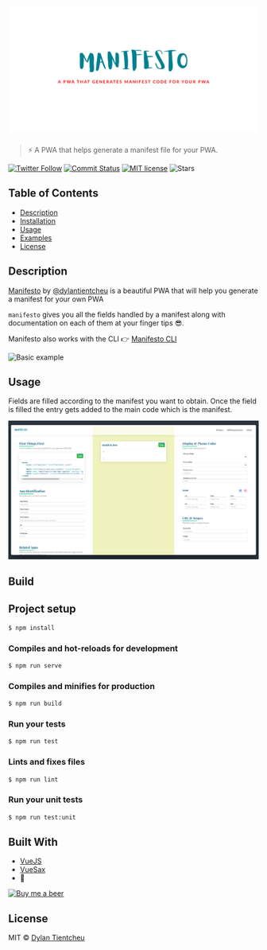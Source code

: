 # [![Manifesto](static/banner.png)](https://github.com/blurdylan/manifesto-cli)

> ⚡️ A PWA that helps generate a manifest file for your PWA.

[![Twitter Follow](https://img.shields.io/twitter/follow/dylantientcheu.svg?style=social&label=Follow)](https://twitter.com/dylantientcheu) [![Commit Status](https://badgen.net/github/last-commit/blurdylan/manifesto-cli)](https://github.com/blurdylan/manifesto/graphs/commit-activity) [![MIT license](https://badgen.net/badge/License/MIT/blue)](https://github.com/blurdylan/manifesto/blob/master/license) ![Stars](https://img.shields.io/github/stars/blurdylan/manifesto.svg)

## Table of Contents

- [Description](#description)
- [Installation](#installation)
- [Usage](#usage)
- [Examples](#examples)
- [License](#license)

## Description

[Manifesto](https://blurdylan.github.io/manifesto/#/) by [@dylantientcheu](https://twitter.com/dylantientcheu) is a beautiful PWA that will help you generate a manifest for your own PWA

`manifesto` gives you all the fields handled by a manifest along with documentation on each of them at your finger tips 😎.

Manifesto also works with the CLI 👉 [Manifesto CLI](https://github.com/blurdylan/manifesto-cli)

![Basic example](static/usage.gif)

## Usage

Fields are filled according to the manifest you want to obtain.
Once the field is filled the entry gets added to the main code which is the manifest.

![app screenshot](./static/usage.png)

## Build

## Project setup

```bash
$ npm install
```

### Compiles and hot-reloads for development

```bash
$ npm run serve
```

### Compiles and minifies for production

```bash
$ npm run build
```

### Run your tests

```bash
$ npm run test
```

### Lints and fixes files

```bash
$ npm run lint
```

### Run your unit tests

```bash
$ npm run test:unit
```

## Built With

- [VueJS](https://vuejs.org/)
- [VueSax](https://lusaxweb.github.io/vuesax/)
- 💓

[![Buy me a beer](https://img.shields.io/beerpay/blurdylan/manifesto.svg)](https://buymeacoff.ee/dylantientcheu)

## License

MIT © [Dylan Tientcheu](https://twitter.com/dylantientcheu)
